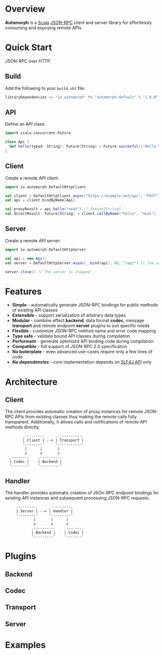 # Overview

**Automorph** is a [Scala](https://www.scala-lang.org/) [JSON-RPC](https://www.jsonrpc.org/specification) client and server library for effortlessly consuming
and exposing remote APIs.

# Quick Start

JSON-RPC over HTTP.

## Build

Add the following to your `build.sbt` file:

```scala
libraryDependencies += "io.automorph" %% "automorph-default" % "1.0.0"
```

## API

Define an *API* class:

```scala
import scala.concurrent.Future

class Api {
  def hello(typed: String): Future[String] = Future.succesful(s"Hello $typed world")
}

```

## Client

Create a remote *API* client:

```scala
import io.automorph.DefaultHttpClient

val client = DefaultHttpClient.async("https://example.net/api", "POST")
val api = client.bindByName[Api]

val proxyResult = api.hello("neat") // Future[String]
val directResult: Future[String] = client.callByName("hello", "neat")

```

## Server

Create a remote *API* server:

```scala
import io.automorph.DefaultHttpServer

val api = new Api()
val server = DefaultHttpServer.async(_.bind(api), 80, "/api") // The server is running

server.close() // The server is stopped
```

# Features

* **Simple** - automatically generate JSON-RPC bindings for public methods of existing API classes
* **Extensible** - support serialization of arbitrary data types
* **Modular** - combine effect **backend**, data format **codec**, message **transport** and remote endpoint **server** plugins to suit specific needs
* **Flexible** - customize JSON-RPC method name and error code mapping
* **Type safe** - validate bound API classes during compilation
* **Performant** - generate optimized API binding code during compilation
* **Compatible** - full support of JSON-RPC 2.0 specification
* **No boilerplate** - even advanced use-cases require only a few lines of code
* **No dependencies** - core implementation depends on [SLF4J API](http://www.slf4j.org/) only

# Architecture

## Client

The client provides automatic creation of proxy instances for remote JSON-RPC APIs from existing classes thus making the remote calls fully transparent.
Additionally, it allows calls and notifications of remote API methods directly.

```
        .--------.     .-----------.
        | Client | --> | Transport |
        '--------'     '-----------'
         |      |       |
         v      v       v
  .-------.    .---------.
  | Codec |    | Backend |
  '-------'    '---------'
```

## Handler

The handler provides automatic creation of JSOn-RPC endpoint bindings for existing API instances and subsequent processing JSON-RPC requests.

```
     .--------.     .---------.
     | Server | --> | Handler |
     '--------'     '---------'
             |       |      |
             v       v      v
            .---------.    .-------.
            | Backend |    | Codec |
            '---------'    '-------'
```

# Plugins

## Backend

## Codec

## Transport

## Server

# Examples

